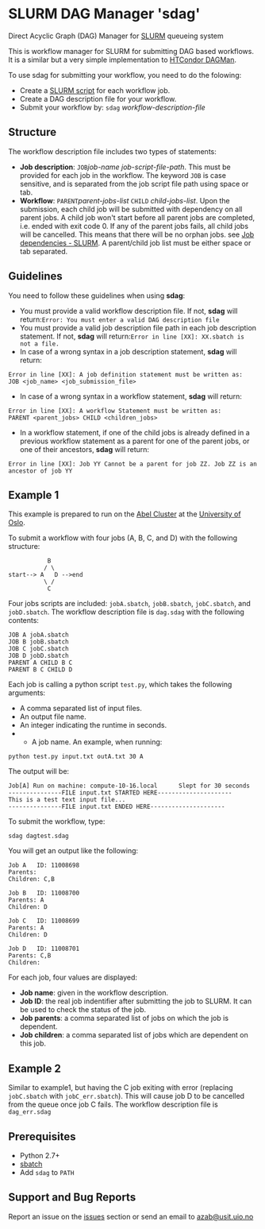 # SLURM DAG Manager 'sdag'
Direct Acyclic Graph (DAG) Manager for [SLURM](http://slurm.schedmd.com/) queueing system

This is workflow manager for SLURM for submitting DAG based workflows. It is a similar but a very simple implementation to [HTCondor DAGMan](http://research.cs.wisc.edu/htcondor/manual/v7.8/2_10DAGMan_Applications.html).

To use sdag for submitting your workflow, you need to do the folowing:
* Create a [SLURM script](http://slurm.schedmd.com/sbatch.html#lbAH) for each workflow job.
* Create a DAG description file for your workflow.
* Submit your workflow by: ``sdag`` <i>workflow-description-file</i>

Structure
----------
The workflow description file includes two types of statements:
* <b>Job description</b>: ``JOB``<i>job-name job-script-file-path</i>. This must be provided for each job in the workflow. The keyword ``JOB`` is case sensitive, and is separated from the job script file path using space or tab. 
* <b>Workflow</b>: ``PARENT``<i>parent-jobs-list</i> ``CHILD`` <i>child-jobs-list</i>. Upon the submission, each child job will be submitted with dependency on all parent jobs. A child job won't start before all parent jobs are completed, i.e. ended with exit code 0. If any of the parent jobs fails, all child jobs will be cancelled. This means that there will be no orphan jobs. see [Job dependencies - SLURM](https://www.hpc2n.umu.se/batchsystem/dependencies/abisko). A parent/child job list must be either space or tab separated.

Guidelines
----------
You need to follow these guidelines when using <b>sdag</b>:
* You must provide a valid workflow description file. If not, <b>sdag</b> will return:``Error: You must enter a valid DAG description file`` 
* You must provide a valid job description file path in each job description statement. If not, <b>sdag</b> will return:``Error in line [XX]: XX.sbatch is not a file.`` 
* In case of a wrong syntax in a job description statement, <b>sdag</b> will return: 
```
Error in line [XX]: A job definition statement must be written as:
JOB <job_name> <job_submission_file>
```
* In case of a wrong syntax in a workflow statement, <b>sdag</b> will return: 
```
Error in line [XX]: A workflow Statement must be written as:
PARENT <parent_jobs> CHILD <children_jobs>
```
* In a workflow statement, if one of the child jobs is already defined in a previous workflow statement as a parent for one of the parent jobs, or one of their ancestors, <b>sdag</b> will return: 
```
Error in line [XX]: Job YY Cannot be a parent for job ZZ. Job ZZ is an ancestor of job YY
```
Example 1
--------
This example is prepared to run on the [Abel Cluster](http://www.uio.no/english/services/it/research/hpc/abel/) at the [University of Oslo](www.uio.no).

To submit a workflow with four jobs (A, B, C, and D) with the following structure:
```  
           B
          / \
start--> A   D -->end
          \ /
           C
```
Four jobs scripts are included: ``jobA.sbatch``, ``jobB.sbatch``, ``jobC.sbatch``, and ``jobD.sbatch``. The workflow description file is ``dag.sdag`` with the following contents:
```
JOB A jobA.sbatch
JOB B jobB.sbatch
JOB C jobC.sbatch
JOB D jobD.sbatch
PARENT A CHILD B C
PARENT B C CHILD D
```
Each job is calling a python script ``test.py``, which takes the following arguments:
* A comma separated list of input files.
* An output file name.
* An integer indicating the runtime in seconds.
* * A job name.
An example, when running:
```
python test.py input.txt outA.txt 30 A
```
The output will be:
```
Job[A] Run on machine: compute-10-16.local      Slept for 30 seconds
---------------FILE input.txt STARTED HERE---------------------
This is a test text input file...
---------------FILE input.txt ENDED HERE---------------------
```
To submit the workflow, type:
```
sdag dagtest.sdag
```
You will get an output like the following:
```
Job A   ID: 11008698
Parents:
Children: C,B

Job B   ID: 11008700
Parents: A
Children: D

Job C   ID: 11008699
Parents: A
Children: D

Job D   ID: 11008701
Parents: C,B
Children:
```
For each job, four values are displayed:
* <b>Job name</b>: given in the workflow description.
* <b>Job ID</b>: the real job indentifier after submitting the job to SLURM. It can be used to check the status of the job.
* <b>Job parents</b>: a comma separated list of jobs on which the job is dependent.
* <b>Job children</b>: a comma separated list of jobs which are dependent on this job.

Example 2
--------
Similar to example1, but having the C job exiting with error (replacing ``jobC.sbatch`` with ``jobC_err.sbatch``). This will cause job D to be cancelled from the queue once job C fails. The workflow description file is ``dag_err.sdag``

Prerequisites
--------------
* Python 2.7+
* [sbatch](https://computing.llnl.gov/linux/slurm/sbatch.html)
* Add ``sdag`` to ``PATH``

Support and Bug Reports
-------------------------------
Report an issue on the [issues](https://github.com/abdulrahmanazab/sdag/issues) section or send an email to azab@usit.uio.no
